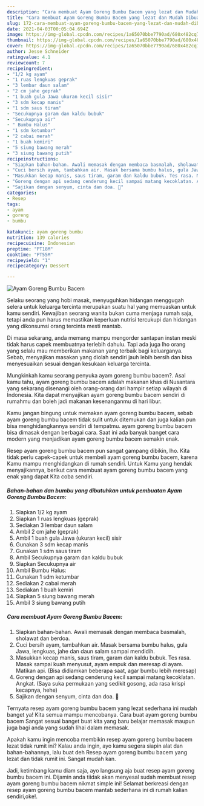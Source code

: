 ```yaml
---
description: "Cara membuat Ayam Goreng Bumbu Bacem yang lezat dan Mudah Dibuat"
title: "Cara membuat Ayam Goreng Bumbu Bacem yang lezat dan Mudah Dibuat"
slug: 172-cara-membuat-ayam-goreng-bumbu-bacem-yang-lezat-dan-mudah-dibuat
date: 2021-04-03T00:05:04.694Z
image: https://img-global.cpcdn.com/recipes/1a65070bbe7790ad/680x482cq70/ayam-goreng-bumbu-bacem-foto-resep-utama.jpg
thumbnail: https://img-global.cpcdn.com/recipes/1a65070bbe7790ad/680x482cq70/ayam-goreng-bumbu-bacem-foto-resep-utama.jpg
cover: https://img-global.cpcdn.com/recipes/1a65070bbe7790ad/680x482cq70/ayam-goreng-bumbu-bacem-foto-resep-utama.jpg
author: Jesse Schneider
ratingvalue: 4.1
reviewcount: 7
recipeingredient:
- "1/2 kg ayam"
- "1 ruas lengkuas geprak"
- "3 lembar daun salam"
- "2 cm jahe geprak"
- "1 buah gula Jawa ukuran kecil sisir"
- "3 sdm kecap manis"
- "1 sdm saus tiram"
- "Secukupnya garam dan kaldu bubuk"
- "Secukupnya air"
- " Bumbu Halus"
- "1 sdm ketumbar"
- "2 cabai merah"
- "1 buah kemiri"
- "5 siung bawang merah"
- "3 siung bawang putih"
recipeinstructions:
- "Siapkan bahan-bahan. Awali memasak dengan membaca basmalah, sholawat dan berdoa."
- "Cuci bersih ayam, tambahkan air. Masak bersama bumbu halus, gula Jawa, lengkuas, jahe dan daun salam sampai mendidih."
- "Masukkan kecap manis, saus tiram, garam dan kaldu bubuk. Tes rasa. Masak sampai kuah menyusut, ayam empuk dan meresap di ayam. Matikan api. (Bisa didiamkan beberapa saat, agar bumbu lebih meresap)"
- "Goreng dengan api sedang cenderung kecil sampai matang kecoklatan. Angkat. (Saya suka permukaan yang sedikit gosong, ada rasa krispi kecapnya, hehe)"
- "Sajikan dengan senyum, cinta dan doa. 🖤"
categories:
- Resep
tags:
- ayam
- goreng
- bumbu

katakunci: ayam goreng bumbu 
nutrition: 139 calories
recipecuisine: Indonesian
preptime: "PT18M"
cooktime: "PT55M"
recipeyield: "1"
recipecategory: Dessert

---
```



![Ayam Goreng Bumbu Bacem](https://img-global.cpcdn.com/recipes/1a65070bbe7790ad/680x482cq70/ayam-goreng-bumbu-bacem-foto-resep-utama.jpg)

Selaku seorang yang hobi masak, menyuguhkan hidangan menggugah selera untuk keluarga tercinta merupakan suatu hal yang memuaskan untuk kamu sendiri. Kewajiban seorang  wanita bukan cuma menjaga rumah saja, tetapi anda pun harus memastikan keperluan nutrisi tercukupi dan hidangan yang dikonsumsi orang tercinta mesti mantab.

Di masa  sekarang, anda memang mampu mengorder santapan instan meski tidak harus capek membuatnya terlebih dahulu. Tapi ada juga lho orang yang selalu mau memberikan makanan yang terbaik bagi keluarganya. Sebab, menyajikan masakan yang diolah sendiri jauh lebih bersih dan bisa menyesuaikan sesuai dengan kesukaan keluarga tercinta. 



Mungkinkah kamu seorang penyuka ayam goreng bumbu bacem?. Asal kamu tahu, ayam goreng bumbu bacem adalah makanan khas di Nusantara yang sekarang disenangi oleh orang-orang dari hampir setiap wilayah di Indonesia. Kita dapat menyajikan ayam goreng bumbu bacem sendiri di rumahmu dan boleh jadi makanan kesenanganmu di hari libur.

Kamu jangan bingung untuk memakan ayam goreng bumbu bacem, sebab ayam goreng bumbu bacem tidak sulit untuk ditemukan dan juga kalian pun bisa menghidangkannya sendiri di tempatmu. ayam goreng bumbu bacem bisa dimasak dengan berbagai cara. Saat ini ada banyak banget cara modern yang menjadikan ayam goreng bumbu bacem semakin enak.

Resep ayam goreng bumbu bacem pun sangat gampang dibikin, lho. Kita tidak perlu capek-capek untuk membeli ayam goreng bumbu bacem, karena Kamu mampu menghidangkan di rumah sendiri. Untuk Kamu yang hendak menyajikannya, berikut cara membuat ayam goreng bumbu bacem yang enak yang dapat Kita coba sendiri.

<!--inarticleads1-->

##### Bahan-bahan dan bumbu yang dibutuhkan untuk pembuatan Ayam Goreng Bumbu Bacem:

1. Siapkan 1/2 kg ayam
1. Siapkan 1 ruas lengkuas (geprak)
1. Sediakan 3 lembar daun salam
1. Ambil 2 cm jahe (geprak)
1. Ambil 1 buah gula Jawa (ukuran kecil) sisir
1. Gunakan 3 sdm kecap manis
1. Gunakan 1 sdm saus tiram
1. Ambil Secukupnya garam dan kaldu bubuk
1. Siapkan Secukupnya air
1. Ambil  Bumbu Halus:
1. Gunakan 1 sdm ketumbar
1. Sediakan 2 cabai merah
1. Sediakan 1 buah kemiri
1. Siapkan 5 siung bawang merah
1. Ambil 3 siung bawang putih




<!--inarticleads2-->

##### Cara membuat Ayam Goreng Bumbu Bacem:

1. Siapkan bahan-bahan. Awali memasak dengan membaca basmalah, sholawat dan berdoa.
1. Cuci bersih ayam, tambahkan air. Masak bersama bumbu halus, gula Jawa, lengkuas, jahe dan daun salam sampai mendidih.
1. Masukkan kecap manis, saus tiram, garam dan kaldu bubuk. Tes rasa. Masak sampai kuah menyusut, ayam empuk dan meresap di ayam. Matikan api. (Bisa didiamkan beberapa saat, agar bumbu lebih meresap)
1. Goreng dengan api sedang cenderung kecil sampai matang kecoklatan. Angkat. (Saya suka permukaan yang sedikit gosong, ada rasa krispi kecapnya, hehe)
1. Sajikan dengan senyum, cinta dan doa. 🖤




Ternyata resep ayam goreng bumbu bacem yang lezat sederhana ini mudah banget ya! Kita semua mampu mencobanya. Cara buat ayam goreng bumbu bacem Sangat sesuai banget buat kita yang baru belajar memasak maupun juga bagi anda yang sudah lihai dalam memasak.

Apakah kamu ingin mencoba membikin resep ayam goreng bumbu bacem lezat tidak rumit ini? Kalau anda ingin, ayo kamu segera siapin alat dan bahan-bahannya, lalu buat deh Resep ayam goreng bumbu bacem yang lezat dan tidak rumit ini. Sangat mudah kan. 

Jadi, ketimbang kamu diam saja, ayo langsung aja buat resep ayam goreng bumbu bacem ini. Dijamin anda tiidak akan menyesal sudah membuat resep ayam goreng bumbu bacem nikmat simple ini! Selamat berkreasi dengan resep ayam goreng bumbu bacem mantab sederhana ini di rumah kalian sendiri,oke!.

